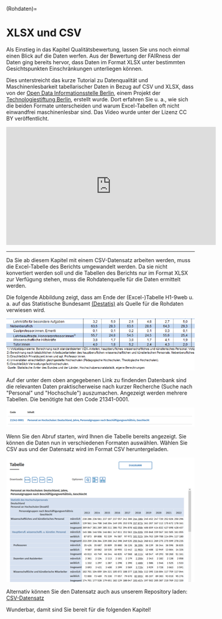 (Rohdaten)=
# XLSX und CSV

Als Einstieg in das Kapitel Qualitätsbewertung, lassen Sie uns noch einmal einen Blick auf die Daten werfen. Aus der Bewertung der FAIRness der Daten ging bereits hervor, dass Daten im Format XLSX unter bestimmten Gesichtspunkten Einschränkungen unterliegen können.

Dies unterstreicht das kurze Tutorial zu Datenqualität und Maschinenlesbarkeit tabellarischer Daten in Bezug auf CSV und XLSX, dass von der <a href="https://odis-berlin.de" target="_blank">Open Data Informationsstelle Berlin</a>, einem Projekt der <a href="https://www.technologiestiftung-berlin.de" target="_blank">Technologiestiftung Berlin</a>, erstellt wurde. Dort erfahren Sie u. a., wie sich die beiden Formate unterscheiden und warum Excel-Tabellen oft nicht einwandfrei maschinenlesbar sind. Das Video wurde unter der Lizenz CC BY veröffentlicht.  

<iframe width="560" height="315" src="https://www.youtube.com/embed/Nb_cLObVKho?si=cuM3HATsLLsvbk-h"
title="YouTube video player" frameborder="0"
allow="accelerometer; autoplay; clipboard-write; encrypted-media; gyroscope; picture-in-picture; web-share"
referrerpolicy="strict-origin-when-cross-origin" allowfullscreen>
</iframe>  



---


Da Sie ab diesem Kapitel mit einem CSV-Datensatz arbeiten werden, muss die Excel-Tabelle des Berichts umgewandelt werden. Da sie nicht konvertiert werden soll und die Tabellen des Berichts nur im Format XLSX zur Verfügung stehen, muss die Rohdatenquelle für die Daten ermittelt werden.  

Die folgende Abbildung zeigt, dass am Ende der (Excel-)Tabelle H1-9web u. a. auf das Statistische Bundesamt <a href="https://www-genesis.destatis.de/genesis/online" target="_blank">(Destatis)</a> als Quelle für die Rohdaten verwiesen wird.

![Quellenangabe](_images/Quelle_Destatis.PNG)  

Auf der unter dem oben angegebenen Link zu findenden Datenbank sind die relevanten Daten praktischerweise nach kurzer Recherche (Suche nach "Personal" und "Hochschule") auszumachen. Angezeigt werden mehrere Tabellen. Die benötigte hat den Code 21341-0001.

![Anzeige der Suchergebnisse](_images/Destatis_Suche.PNG)  


Wenn Sie den Abruf starten, wird Ihnen die Tabelle bereits angezeigt. Sie können die Daten nun in verschiedenen Formaten auswählen.
Wählen Sie CSV aus und der Datensatz wird im Format CSV heruntergeladen.

![Anzeige der Tabelle](_images/Destatis_Abruf.PNG)  


Alternativ können Sie den Datensatz auch aus unserem Repository laden: [CSV-Datensatz](Data/21341-0001_F.csv)


Wunderbar, damit sind Sie bereit für die folgenden Kapitel!
